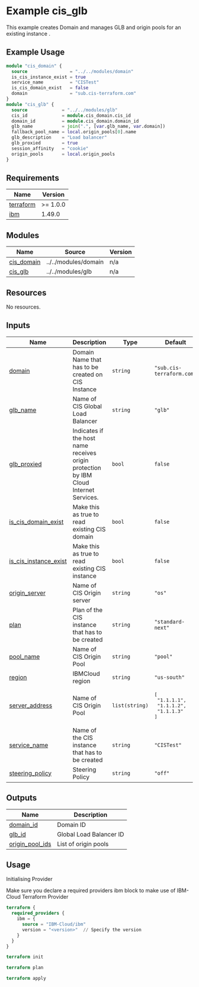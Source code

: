 # Example cis_glb

This example creates Domain and manages GLB and origin pools for an existing instance .

## Example Usage

```terraform
module "cis_domain" {
  source                = "../../modules/domain"
  is_cis_instance_exist = true
  service_name          = "CISTest"
  is_cis_domain_exist   = false
  domain                = "sub.cis-terraform.com"
}
module "cis_glb" {
  source             = "../../modules/glb"
  cis_id             = module.cis_domain.cis_id
  domain_id          = module.cis_domain.domain_id
  glb_name           = join(".", [var.glb_name, var.domain])
  fallback_pool_name = local.origin_pools[0].name
  glb_description    = "Load balancer"
  glb_proxied        = true
  session_affinity   = "cookie"
  origin_pools       = local.origin_pools
}

```

<!-- BEGINNING OF PRE-COMMIT-TERRAFORM DOCS HOOK -->
## Requirements

| Name | Version |
|------|---------|
| <a name="requirement_terraform"></a> [terraform](#requirement\_terraform) | >= 1.0.0 |
| <a name="requirement_ibm"></a> [ibm](#requirement\_ibm) | 1.49.0 |

## Modules

| Name | Source | Version |
|------|--------|---------|
| <a name="module_cis_domain"></a> [cis\_domain](#module\_cis\_domain) | ../../modules/domain | n/a |
| <a name="module_cis_glb"></a> [cis\_glb](#module\_cis\_glb) | ../../modules/glb | n/a |

## Resources

No resources.

## Inputs

| Name | Description | Type | Default | Required |
|------|-------------|------|---------|:--------:|
| <a name="input_domain"></a> [domain](#input\_domain) | Domain Name that has to be created on CIS Instance | `string` | `"sub.cis-terraform.com"` | no |
| <a name="input_glb_name"></a> [glb\_name](#input\_glb\_name) | Name of CIS Global Load Balancer | `string` | `"glb"` | no |
| <a name="input_glb_proxied"></a> [glb\_proxied](#input\_glb\_proxied) | Indicates if the host name receives origin protection by IBM Cloud Internet Services. | `bool` | `false` | no |
| <a name="input_is_cis_domain_exist"></a> [is\_cis\_domain\_exist](#input\_is\_cis\_domain\_exist) | Make this as true to read existing CIS domain | `bool` | `false` | no |
| <a name="input_is_cis_instance_exist"></a> [is\_cis\_instance\_exist](#input\_is\_cis\_instance\_exist) | Make this as true to read existing CIS instance | `bool` | `false` | no |
| <a name="input_origin_server"></a> [origin\_server](#input\_origin\_server) | Name of CIS Origin server | `string` | `"os"` | no |
| <a name="input_plan"></a> [plan](#input\_plan) | Plan of the CIS instance that has to be created | `string` | `"standard-next"` | no |
| <a name="input_pool_name"></a> [pool\_name](#input\_pool\_name) | Name of CIS Origin Pool | `string` | `"pool"` | no |
| <a name="input_region"></a> [region](#input\_region) | IBMCloud region | `string` | `"us-south"` | no |
| <a name="input_server_address"></a> [server\_address](#input\_server\_address) | Name of CIS Origin Pool | `list(string)` | <pre>[<br>  "1.1.1.1",<br>  "1.1.1.2",<br>  "1.1.1.3"<br>]</pre> | no |
| <a name="input_service_name"></a> [service\_name](#input\_service\_name) | Name of the CIS instance that has to be created | `string` | `"CISTest"` | no |
| <a name="input_steering_policy"></a> [steering\_policy](#input\_steering\_policy) | Steering Policy | `string` | `"off"` | no |

## Outputs

| Name | Description |
|------|-------------|
| <a name="output_domain_id"></a> [domain\_id](#output\_domain\_id) | Domain ID |
| <a name="output_glb_id"></a> [glb\_id](#output\_glb\_id) | Global Load Balancer ID |
| <a name="output_origin_pool_ids"></a> [origin\_pool\_ids](#output\_origin\_pool\_ids) | List of origin pools |
<!-- END OF PRE-COMMIT-TERRAFORM DOCS HOOK -->


## Usage

Initialising Provider

Make sure you declare a required providers ibm block to make use of IBM-Cloud Terraform Provider

```terraform
terraform {
  required_providers {
    ibm = {
      source = "IBM-Cloud/ibm"
      version = "<version>"  // Specify the version
    }
  }
}
```

```terraform
terraform init
```

```terraform
terraform plan
```

```terraform
terraform apply
```
